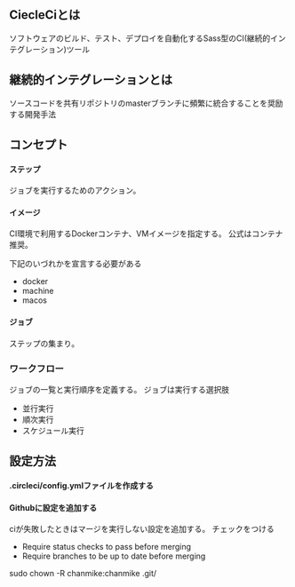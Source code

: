## CiecleCiとは
ソフトウェアのビルド、テスト、デプロイを自動化するSass型のCI(継続的インテグレーション)ツール


## 継続的インテグレーションとは
ソースコードを共有リポジトリのmasterブランチに頻繁に統合することを奨励する開発手法


## コンセプト
#### ステップ
ジョブを実行するためのアクション。

#### イメージ
CI環境で利用するDockerコンテナ、VMイメージを指定する。
公式はコンテナ推奨。

下記のいづれかを宣言する必要がある
- docker
- machine
- macos


#### ジョブ
ステップの集まり。


### ワークフロー
ジョブの一覧と実行順序を定義する。
ジョブは実行する選択肢
- 並行実行
- 順次実行
- スケジュール実行




## 設定方法
#### .circleci/config.ymlファイルを作成する

#### Githubに設定を追加する
ciが失敗したときはマージを実行しない設定を追加する。
チェックをつける
- Require status checks to pass before merging
- Require branches to be up to date before merging


sudo chown -R chanmike:chanmike .git/